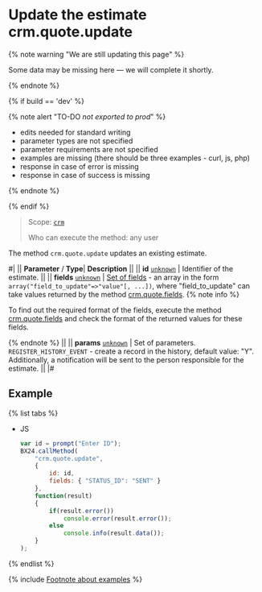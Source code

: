 # Update the estimate crm.quote.update

{% note warning "We are still updating this page" %}

Some data may be missing here — we will complete it shortly.

{% endnote %}

{% if build == 'dev' %}

{% note alert "TO-DO _not exported to prod_" %}

- edits needed for standard writing
- parameter types are not specified
- parameter requirements are not specified
- examples are missing (there should be three examples - curl, js, php)
- response in case of error is missing
- response in case of success is missing

{% endnote %}

{% endif %}

> Scope: [`crm`](../../scopes/permissions.md)
>
> Who can execute the method: any user

The method `crm.quote.update` updates an existing estimate.


#|
||  **Parameter** / **Type**| **Description** ||
|| **id**
[`unknown`](../../data-types.md) | Identifier of the estimate. ||
|| **fields**
[`unknown`](../../data-types.md) | [Set of fields](./crm-quote-add.md) - an array in the form `array("field_to_update"=>"value"[, ...])`, where "field_to_update" can take values returned by the method [crm.quote.fields](./crm-quote-fields.md). 
{% note info %}

To find out the required format of the fields, execute the method [crm.quote.fields](./crm-quote-fields.md) and check the format of the returned values for these fields. 

{% endnote %}
||
|| **params**
[`unknown`](../../data-types.md) | Set of parameters. `REGISTER_HISTORY_EVENT` - create a record in the history, default value: "Y". Additionally, a notification will be sent to the person responsible for the estimate. ||
|#

## Example

{% list tabs %}

- JS

    ```js
    var id = prompt("Enter ID");
    BX24.callMethod(
        "crm.quote.update",
        {
            id: id,
            fields: { "STATUS_ID": "SENT" }    
        },
        function(result)
        {
            if(result.error())
                console.error(result.error());
            else
                console.info(result.data());
        }
    );
    ```

{% endlist %}

{% include [Footnote about examples](../../../_includes/examples.md) %}